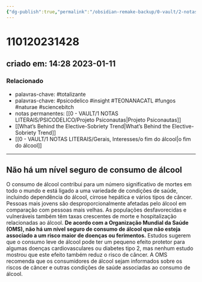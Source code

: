 ```yaml
---
{"dg-publish":true,"permalink":"/obsidian-remake-backup/0-vault/2-notas-permanentes/janeiro-seco/","tags":["permanente","totalizante","psicodelico","insight","TEONANACATL","fungos","naturae","sciencebitch"],"dgHomeLink":true,"dgShowLocalGraph":true,"dgShowFileTree":true,"dgEnableSearch":true,"noteIcon":""}
---
```


# 110120231428
## criado em: 14:28 2023-01-11

### Relacionado
- palavras-chave: #totalizante 
- palavras-chave: #psicodelico #insight #TEONANACATL #fungos #naturae #sciencebitch 
- notas permanentes: [[0 - VAULT/1 NOTAS LITERAIS/PSICODELICO/Projeto Psiconautas\|Projeto Psiconautas]] 
- [[What’s Behind the Elective-Sobriety Trend\|What’s Behind the Elective-Sobriety Trend]]
- [[0 - VAULT/1 NOTAS LITERAIS/Gerais, Interesses/o fim do álcool\|o fim do álcool]]
---
## Não há um nível seguro de consumo de álcool
O consumo de álcool contribui para um número significativo de mortes em todo o mundo e está ligado a uma variedade de condições de saúde, incluindo dependência do álcool, cirrose hepática e vários tipos de câncer. Pessoas mais jovens são desproporcionalmente afetadas pelo álcool em comparação com pessoas mais velhas. As populações desfavorecidas e vulneráveis também têm taxas crescentes de morte e hospitalização relacionadas ao álcool. **De acordo com a Organização Mundial da Saúde (OMS), não há um nível seguro de consumo de álcool que não esteja associado a um risco maior de doenças ou ferimentos.** Estudos sugerem que o consumo leve de álcool pode ter um pequeno efeito protetor para algumas doenças cardiovasculares ou diabetes tipo 2, mas nenhum estudo mostrou que este efeito também reduz o risco de câncer. A OMS recomenda que os consumidores de álcool sejam informados sobre os riscos de câncer e outras condições de saúde associadas ao consumo de álcool.